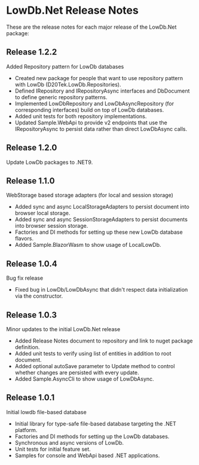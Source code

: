 # LowDb.Net Release Notes
These are the release notes for each major release of the LowDb.Net package:

## Release 1.2.2
Added Repository pattern for LowDb databases

- Created new package for people that want to use repository pattern with LowDb (D20Tek.LowDb.Repositories).
- Defined IRepository and IRepositoryAsync interfaces and DbDocument to define generic repository patterns.
- Implemented LowDbRepository and LowDbAsyncRepository (for corresponding interfaces) build on top of LowDb databases.
- Added unit tests for both repository implementations.
- Updated Sample.WebApi to provide v2 endpoints that use the IRepositoryAsync to persist data rather than direct LowDbAsync calls.
  
## Release 1.2.0
Update LowDb packages to .NET9.

## Release 1.1.0
WebStorage based storage adapters (for local and session storage)

- Added sync and async LocalStorageAdapters to persist document into browser local storage.
- Added sync and async SessionStorageAdapters to persist documents into browser session storage.
- Factories and DI methods for setting up these new LowDb database flavors.
- Added Sample.BlazorWasm to show usage of LocalLowDb.

## Release 1.0.4
Bug fix release

- Fixed bug in LowDb/LowDbAsync that didn't respect data initialization via the constructor.

## Release 1.0.3
Minor updates to the initial LowDb.Net release

- Added Release Notes document to repository and link to nuget package definition.
- Added unit tests to verify using list of entities in addition to root document.
- Added optional autoSave parameter to Update method to control whether changes are persisted with every update.
- Added Sample.AsyncCli to show usage of LowDbAsync.

## Release 1.0.1
Initial lowdb file-based database

- Initial library for type-safe file-based database targeting the .NET platform.
- Factories and DI methods for setting up the LowDb databases.
- Synchronous and async versions of  LowDb.
- Unit tests for initial feature set.
- Samples for console and WebApi based .NET applications.
